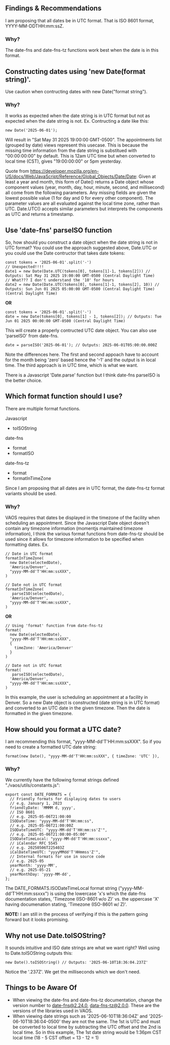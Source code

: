 ## Findings & Recommendations
I am proposing that all dates be in UTC format. That is  ISO 8601 format, YYYY-MM-DDTHH:mm:ssZ.

### Why?
The date-fns and date-fns-tz functions work best when the date is in this format. 

## Constructing dates using 'new Date(format string)'.
Use caution when contructing dates with new Date("format string").

### Why?
It works as expected when the date string is in UTC format but not as expected when the date string is not.
Ex. Contructing a date like this:

```
new Date('2025-06-01');
```

Will result in "Sat May 31 2025 19:00:00 GMT-0500". The appointments list (grouped by date) views represent this usecase. This is because the missing time information from the date string is substitued with "00:00:00:00" by default. This is 12am UTC time but when converted to local time (CST), gives "19:00:00:00" or 5pm yesterday.

Quote from https://developer.mozilla.org/en-US/docs/Web/JavaScript/Reference/Global_Objects/Date/Date:
Given at least a year and month, this form of Date() returns a Date object whose component values (year, month, day, hour, minute, second, and millisecond) all come from the following parameters. Any missing fields are given the lowest possible value (1 for day and 0 for every other component). The parameter values are all evaluated against the local time zone, rather than UTC. Date.UTC() accepts similar parameters but interprets the components as UTC and returns a timestamp.

## Use 'date-fns' parseISO function
So, how should you construct a date object when the date string is not in UTC format? You could use the approach suggested above, Date.UTC or you could use the Date contructor that takes date tokens:

```
const tokens = '2025-06-01'.split('-')
// Unexpected!!!!
date1 = new Date(Date.UTC(tokens[0], tokens[1]-1, tokens[2])) // Outputs: Sat May 31 2025 19:00:00 GMT-0500 (Central Daylight Time)
// What??? I don't understand the '10' for hours
date2 = new Date(Date.UTC(tokens[0], tokens[1]-1, tokens[2], 10)) // Outputs: Sun Jun 01 2025 05:00:00 GMT-0500 (Central Daylight Time)(Central Daylight Time)
```

**OR**

```
const tokens = '2025-06-01'.split('-')
date = new Date(tokens[0], tokens[1] - 1, tokens[2]); // Outputs: Tue Jun 01 2025 00:00:00 GMT-0500 (Central Daylight Time) 
```

This will create a properly contructed UTC date object. You can also use 'parseISO' from date-fns.

```
date = parseISO('2025-06-01'); // Outputs: 2025-06-01T05:00:00.000Z
```

Note the differences here. The first and second appoach have to account for the month being 'zero' based hence the '-1' and the output is in local time. The third approach is in UTC time, which is what we want.

There is a Javascript 'Date.parse' function but I think date-fns parseISO is the better choice.

## Which format function should I use?
There are multiple format functions.

Javascript
- toISOString

date-fns
- format
- formatISO

date-fns-tz
- format
- formatInTimeZone

Since I am proposing that all dates are in UTC format, the date-fns-tz format variants should be used.

### Why?
VAOS requires that dates be displayed in the timezone of the facility when scheduling an appointment.
Since the Javascript Date object doesn't contain any timezone information (momentjs maintained timezone information), I think the various format functions from date-fns-tz should be used since it allows for timezone information to be specified when formatting dates. Ex.

```
// Date in UTC format
formatInTimeZone(
  new Date(selectedDate),
  'America/Denver',
  "yyyy-MM-dd'T'HH:mm:ssXXX",
)

// Date not in UTC format
formatInTimeZone(
   parseISO(selectedDate),
  'America/Denver',
  "yyyy-MM-dd'T'HH:mm:ssXXX",
)
```

**OR**

```
// Using 'format' function from date-fns-tz
format(
  new Date(selectedDate),
  "yyyy-MM-dd'T'HH:mm:ssXXX",
  {
    timeZone: 'America/Denver'
  }
)

// Date not in UTC format
format(
   parseISO(selectedDate),
  'America/Denver',
  "yyyy-MM-dd'T'HH:mm:ssXXX",
) 
```

In this example, the user is scheduling an appointment at a facility in Denver. So a new Date object is constructed (date string is in UTC format) and converted to an UTC date in the given timezone. Then the date is formatted in the given timezone.

## How should you format a UTC date?
I am recommending this format, "yyyy-MM-dd'T'HH:mm:ssXXX". So if you need to create a formatted UTC date string:

```
format(new Date(), "yyyy-MM-dd'T'HH:mm:ssXXX", { timeZone: 'UTC' }),
```

### Why?
We currently have the following format strings defined "./vaos/utils/constants.js":

```
export const DATE_FORMATS = {
  // Friendly formats for displaying dates to users
  // e.g. January 1, 2023
  friendlyDate: 'MMMM d, yyyy',
  // ISO 8601
  // e.g. 2025-05-06T21:00:00
  ISODateTime: "yyyy-MM-dd'T'HH:mm:ss",
  // e.g. 2025-05-06T21:00:00Z
  ISODateTimeUTC: "yyyy-MM-dd'T'HH:mm:ss'Z'",
  // e.g. 2025-05-06T21:00:00-05:00"
  ISODateTimeLocal: "yyyy-MM-dd'T'HH:mm:ssxxx",
  // iCalendar RFC 5545
  // e.g. 20250506T225403Z
  iCalDateTimeUTC: "yyyyMMdd'T'HHmmss'Z'",
  // Internal formats for use in source code
  // e.g. 2025-05
  yearMonth: 'yyyy-MM',
  // e.g. 2025-05-21
  yearMonthDay: 'yyyy-MM-dd',
};
```

The DATE_FORMATS.ISODateTimeLocal format string ("yyyy-MM-dd'T'HH:mm:ssxxx") is using the lowercase 'x's which the date-fns documentation states, 'Timezone (ISO-8601 w/o Z)' vs. the uppercase 'X' having documenation stating, 'Timezone (ISO-8601 w/ Z)'. 

**NOTE:** I am still in the process of verifying if this is the pattern going forward but it looks promising.

## Why not use Date.toISOString?
It sounds intuitive and ISO date strings are what we want right? Well using to Date.toISOString outputs this:

```
new Date().toISOString() // Outputs: '2025-06-10T18:36:04.237Z'
```

Notice the '.237Z'. We get the milliseconds which we don't need.

## Things to be Aware Of
- When viewing the date-fns and date-fns-tz documentation, change the version number to date-fns@2.24.0, data-fns-tz@2.0.0. These are the versions of the libraries used in VAOS.
- When viewing date strings such as '2025-06-10T18:36:04Z' and '2025-06-10T18:36:04-0500' they are not the same. The 1st is UTC and must be converted to local time by subtracting the UTC offset and the 2nd is local time. So in this example, The 1st date string would be 1:36pm CST local time (18 - 5 CST offset = 13 - 12 = 1) 
